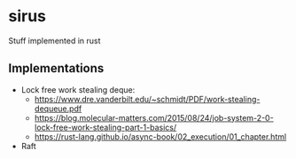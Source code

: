 # sirus
Stuff implemented in rust

## Implementations
- Lock free work stealing deque:
  - https://www.dre.vanderbilt.edu/~schmidt/PDF/work-stealing-dequeue.pdf
  - https://blog.molecular-matters.com/2015/08/24/job-system-2-0-lock-free-work-stealing-part-1-basics/
  - https://rust-lang.github.io/async-book/02_execution/01_chapter.html
- Raft
